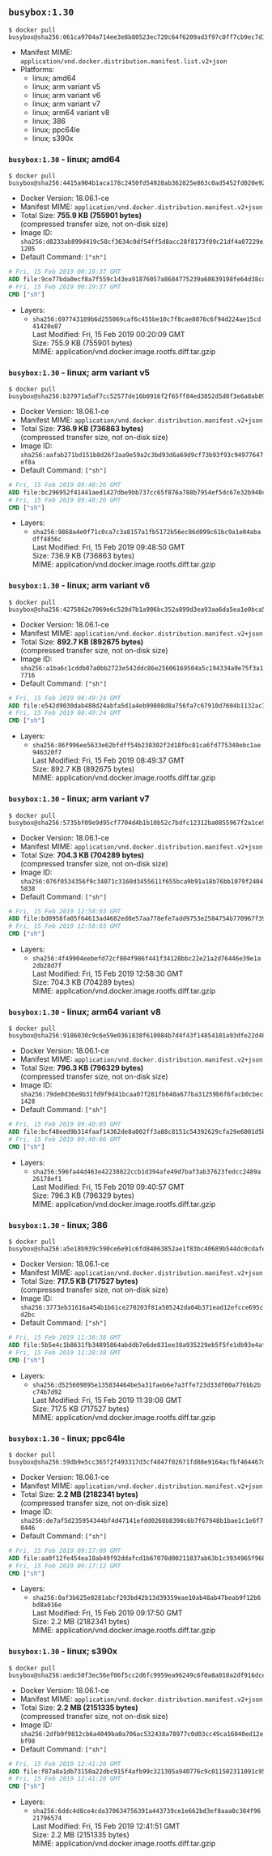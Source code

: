 ## `busybox:1.30`

```console
$ docker pull busybox@sha256:061ca9704a714ee3e8b80523ec720c64f6209ad3f97c0ff7cb9ec7d19f15149f
```

-	Manifest MIME: `application/vnd.docker.distribution.manifest.list.v2+json`
-	Platforms:
	-	linux; amd64
	-	linux; arm variant v5
	-	linux; arm variant v6
	-	linux; arm variant v7
	-	linux; arm64 variant v8
	-	linux; 386
	-	linux; ppc64le
	-	linux; s390x

### `busybox:1.30` - linux; amd64

```console
$ docker pull busybox@sha256:4415a904b1aca178c2450fd54928ab362825e863c0ad5452fd020e92f7a6a47e
```

-	Docker Version: 18.06.1-ce
-	Manifest MIME: `application/vnd.docker.distribution.manifest.v2+json`
-	Total Size: **755.9 KB (755901 bytes)**  
	(compressed transfer size, not on-disk size)
-	Image ID: `sha256:d8233ab899d419c58cf3634c0df54ff5d8acc28f8173f09c21df4a07229e1205`
-	Default Command: `["sh"]`

```dockerfile
# Fri, 15 Feb 2019 00:19:37 GMT
ADD file:9ce77bda0ecf8a7f559c143ea91876057a8684775239a68639198fe64d38ca0c in / 
# Fri, 15 Feb 2019 00:19:37 GMT
CMD ["sh"]
```

-	Layers:
	-	`sha256:697743189b6d255069caf6c455be10c7f8cae8076c6f94d224ae15cd41420e87`  
		Last Modified: Fri, 15 Feb 2019 00:20:09 GMT  
		Size: 755.9 KB (755901 bytes)  
		MIME: application/vnd.docker.image.rootfs.diff.tar.gzip

### `busybox:1.30` - linux; arm variant v5

```console
$ docker pull busybox@sha256:b37971a5af7cc52577de16b0916f2f65ff84ed3852d5d0f3e6a8ab89b443eedb
```

-	Docker Version: 18.06.1-ce
-	Manifest MIME: `application/vnd.docker.distribution.manifest.v2+json`
-	Total Size: **736.9 KB (736863 bytes)**  
	(compressed transfer size, not on-disk size)
-	Image ID: `sha256:aafab271bd151b8d26f2aa9e59a2c3bd93d6a69d9cf73b93f93c94977647ef8a`
-	Default Command: `["sh"]`

```dockerfile
# Fri, 15 Feb 2019 09:48:26 GMT
ADD file:bc296952f41441aed1427dbe9bb737cc65f876a788b7954ef5dc67e32b940cc4 in / 
# Fri, 15 Feb 2019 09:48:26 GMT
CMD ["sh"]
```

-	Layers:
	-	`sha256:9868a4e0f71c0ca7c3a8157a1fb5172b56ec86d099c61bc9a1e04abadff4856c`  
		Last Modified: Fri, 15 Feb 2019 09:48:50 GMT  
		Size: 736.9 KB (736863 bytes)  
		MIME: application/vnd.docker.image.rootfs.diff.tar.gzip

### `busybox:1.30` - linux; arm variant v6

```console
$ docker pull busybox@sha256:4275862e7069e6c520d7b1a906bc352a899d3ea93aa6da5ea1e0bca5bfa59a75
```

-	Docker Version: 18.06.1-ce
-	Manifest MIME: `application/vnd.docker.distribution.manifest.v2+json`
-	Total Size: **892.7 KB (892675 bytes)**  
	(compressed transfer size, not on-disk size)
-	Image ID: `sha256:a1ba6c1cddb07a0bb2723e542ddc86e25606169504a5c194334a9e75f3a17716`
-	Default Command: `["sh"]`

```dockerfile
# Fri, 15 Feb 2019 08:49:24 GMT
ADD file:e542d9030dab488d24abfa5d1a4eb99808d8a756fa7c67910d7604b1132ac762 in / 
# Fri, 15 Feb 2019 08:49:24 GMT
CMD ["sh"]
```

-	Layers:
	-	`sha256:86f996ee5633e62bfdff54b238302f2d18fbc81ca6fd775340ebc1ae946320f7`  
		Last Modified: Fri, 15 Feb 2019 08:49:37 GMT  
		Size: 892.7 KB (892675 bytes)  
		MIME: application/vnd.docker.image.rootfs.diff.tar.gzip

### `busybox:1.30` - linux; arm variant v7

```console
$ docker pull busybox@sha256:5735bf09e9d95cf7704d4b1b10b52c7bdfc12312ba0855967f2a1ce998aa9c49
```

-	Docker Version: 18.06.1-ce
-	Manifest MIME: `application/vnd.docker.distribution.manifest.v2+json`
-	Total Size: **704.3 KB (704289 bytes)**  
	(compressed transfer size, not on-disk size)
-	Image ID: `sha256:076f0534356f9c34071c3160d3455611f655bca9b91a18b76bb1079f24045838`
-	Default Command: `["sh"]`

```dockerfile
# Fri, 15 Feb 2019 12:58:03 GMT
ADD file:bd0958fa05f64613ad4682ed0e57aa778efe7add9753e2584754b770967f39dd in / 
# Fri, 15 Feb 2019 12:58:03 GMT
CMD ["sh"]
```

-	Layers:
	-	`sha256:4f49904eebefd72cf804f986f441f34128bbc22e21a2d76446e39e1a2db28d7f`  
		Last Modified: Fri, 15 Feb 2019 12:58:30 GMT  
		Size: 704.3 KB (704289 bytes)  
		MIME: application/vnd.docker.image.rootfs.diff.tar.gzip

### `busybox:1.30` - linux; arm64 variant v8

```console
$ docker pull busybox@sha256:9186030c9c6e59e0361838f610084b7d4f43f14854101a93dfe22d48f0e0dbf0
```

-	Docker Version: 18.06.1-ce
-	Manifest MIME: `application/vnd.docker.distribution.manifest.v2+json`
-	Total Size: **796.3 KB (796329 bytes)**  
	(compressed transfer size, not on-disk size)
-	Image ID: `sha256:79de0d36e9b31fd9f9d41bcaa07f281fb640a677ba31259b6f6facb0cbec1428`
-	Default Command: `["sh"]`

```dockerfile
# Fri, 15 Feb 2019 09:40:05 GMT
ADD file:bcf48eed9b314faaf14362de8a002ff3a88c8151c54392629cfa29e6001d5b2a in / 
# Fri, 15 Feb 2019 09:40:06 GMT
CMD ["sh"]
```

-	Layers:
	-	`sha256:596fa44d463e42238022ccb1d394afe49d7baf3ab37623fedcc2489a26178ef1`  
		Last Modified: Fri, 15 Feb 2019 09:40:57 GMT  
		Size: 796.3 KB (796329 bytes)  
		MIME: application/vnd.docker.image.rootfs.diff.tar.gzip

### `busybox:1.30` - linux; 386

```console
$ docker pull busybox@sha256:a5e18b939c590ce6e91c6fd84063852ae1f83bc40689b544dc0cdafe85ff24ec
```

-	Docker Version: 18.06.1-ce
-	Manifest MIME: `application/vnd.docker.distribution.manifest.v2+json`
-	Total Size: **717.5 KB (717527 bytes)**  
	(compressed transfer size, not on-disk size)
-	Image ID: `sha256:3773eb31616a454b1b61ce270203f81a505242da04b371ead12efcce695cd2bc`
-	Default Command: `["sh"]`

```dockerfile
# Fri, 15 Feb 2019 11:38:38 GMT
ADD file:5b5e4c1b8631fb34895864abddb7e6de831ee38a935229eb5f5fe1db93e4afe1 in / 
# Fri, 15 Feb 2019 11:38:38 GMT
CMD ["sh"]
```

-	Layers:
	-	`sha256:d525609895e135834464be5a31faeb6e7a3ffe723d33df00a776bb2bc74b7d92`  
		Last Modified: Fri, 15 Feb 2019 11:39:08 GMT  
		Size: 717.5 KB (717527 bytes)  
		MIME: application/vnd.docker.image.rootfs.diff.tar.gzip

### `busybox:1.30` - linux; ppc64le

```console
$ docker pull busybox@sha256:59db9e5cc365f2f493317d3cf4847f02671fd88e9164acfbf464467df8f4cfdc
```

-	Docker Version: 18.06.1-ce
-	Manifest MIME: `application/vnd.docker.distribution.manifest.v2+json`
-	Total Size: **2.2 MB (2182341 bytes)**  
	(compressed transfer size, not on-disk size)
-	Image ID: `sha256:de7af5d235954344bf4d47141efdd0268b8398c6b7f67948b1bae1c1e6f70446`
-	Default Command: `["sh"]`

```dockerfile
# Fri, 15 Feb 2019 09:17:09 GMT
ADD file:aa0f12fe454ea18ab49f92ddafcd1b67078d00211837ab63b1c3934965f968d2 in / 
# Fri, 15 Feb 2019 09:17:12 GMT
CMD ["sh"]
```

-	Layers:
	-	`sha256:0af3b625e0281abcf293bd42b13d39359eae10ab48ab47beab9f12b6bd8a016e`  
		Last Modified: Fri, 15 Feb 2019 09:17:50 GMT  
		Size: 2.2 MB (2182341 bytes)  
		MIME: application/vnd.docker.image.rootfs.diff.tar.gzip

### `busybox:1.30` - linux; s390x

```console
$ docker pull busybox@sha256:aedc50f3ec56ef06f5cc2d6fc9959ea96249c6f0a8a010a2df916dce5ac0edc2
```

-	Docker Version: 18.06.1-ce
-	Manifest MIME: `application/vnd.docker.distribution.manifest.v2+json`
-	Total Size: **2.2 MB (2151335 bytes)**  
	(compressed transfer size, not on-disk size)
-	Image ID: `sha256:2dfb9f9812cb6a4049ba0a706ac532438a78977c0d03cc49ca16040ed12ebf98`
-	Default Command: `["sh"]`

```dockerfile
# Fri, 15 Feb 2019 12:41:28 GMT
ADD file:f87a8a1db73150a22dbc915f4afb99c321305a940776c9c011502311091c9525 in / 
# Fri, 15 Feb 2019 12:41:28 GMT
CMD ["sh"]
```

-	Layers:
	-	`sha256:6ddc4d8ce4cda370634756391a443739ce1e662bd3ef8aaa0c384f9621796574`  
		Last Modified: Fri, 15 Feb 2019 12:41:51 GMT  
		Size: 2.2 MB (2151335 bytes)  
		MIME: application/vnd.docker.image.rootfs.diff.tar.gzip
